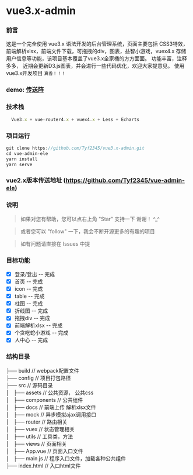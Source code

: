 # vue3.x-admin 

### 前言
  这是一个完全使用 vue3.x 语法开发的后台管理系统，页面主要包括 CSS3特效， 前端解析xlsx，前端文件下载，可拖拽的div，图表，益智小游戏，vuex4.x 存储用户信息等功能，该项目基本覆盖了vue3.x全家桶的方方面面。 功能丰富，注释多多， 近期会更新D3.js图表，并会进行一些代码优化，欢迎大家提意见。
  使用vue3.x开发项目 `真香！！！`

### demo: [传送阵](http://114.215.147.221:8086/login)
### 技术栈
  ```js
    Vue3.x + vue-router4.x + vuex4.x + Less + Echarts
  ```

  ### 项目运行
  ```js
  git clone https://github.com/Tyf2345/vue3.x-admin.git
  cd vue-admin-ele
  yarn install
  yarn serve
  ```

  ### vue2.x版本传送地址 (https://github.com/Tyf2345/vue-admin-ele)


### 说明

>  如果对您有帮助，您可以点右上角 "Star" 支持一下 谢谢！ ^_^

>  或者您可以 "follow" 一下，我会不断开源更多的有趣的项目

>  如有问题请直接在 Issues 中提

### 目标功能
- [x] 登录/登出 -- 完成
- [x] 首页 -- 完成
- [x] icon -- 完成
- [x] table -- 完成
- [x] 柱图 -- 完成
- [x] 折线图 -- 完成
- [x] 拖拽div -- 完成
- [x] 前端解析xlsx -- 完成
- [x] 个贪吃蛇小游戏 -- 完成
- [x] 人中心 -- 完成

### 结构目录

├── build                                     // webpack配置文件 <br/>
├── config                                      // 项目打包路径 <br/>
├── src                                         // 源码目录 <br/>
│   ├── assets                                  // 公共资源， 公共css <br/>
│   ├── components                              // 公共组件 <br/>
│   ├── docs                                    // 前端上传 解析xlsx文件 <br/>
│   ├── mock                                    // 异步模拟ajax调用接口 <br/>
│   ├── router                                  // 路由相关 <br/>
│   ├── vuex                                    // 状态管理相关 <br/>
│   ├── utils                                   // 工具类，方法 <br/>
│   ├── views                                   // 页面相关 <br/>
│   ├── App.vue                                 // 页面入口文件 <br/>
│   ├── main.js                                 // 程序入口文件，加载各种公共组件 <br/>
├── index.html                                  // 入口html文件 <br/>

